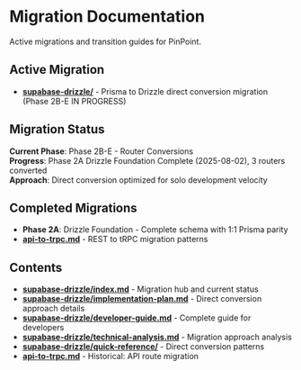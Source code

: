 # Migration Documentation

Active migrations and transition guides for PinPoint.

## Active Migration

- **[supabase-drizzle/](./supabase-drizzle/)** - Prisma to Drizzle direct conversion migration (Phase 2B-E IN PROGRESS)

## Migration Status

**Current Phase**: Phase 2B-E - Router Conversions  
**Progress**: Phase 2A Drizzle Foundation Complete (2025-08-02), 3 routers converted  
**Approach**: Direct conversion optimized for solo development velocity

## Completed Migrations

- **Phase 2A**: Drizzle Foundation - Complete schema with 1:1 Prisma parity
- **[api-to-trpc.md](./api-to-trpc.md)** - REST to tRPC migration patterns

## Contents

- **[supabase-drizzle/index.md](./supabase-drizzle/index.md)** - Migration hub and current status
- **[supabase-drizzle/implementation-plan.md](./supabase-drizzle/implementation-plan.md)** - Direct conversion approach details
- **[supabase-drizzle/developer-guide.md](./supabase-drizzle/developer-guide.md)** - Complete guide for developers
- **[supabase-drizzle/technical-analysis.md](./supabase-drizzle/technical-analysis.md)** - Migration approach analysis
- **[supabase-drizzle/quick-reference/](./supabase-drizzle/quick-reference/)** - Direct conversion patterns
- **[api-to-trpc.md](./api-to-trpc.md)** - Historical: API route migration
